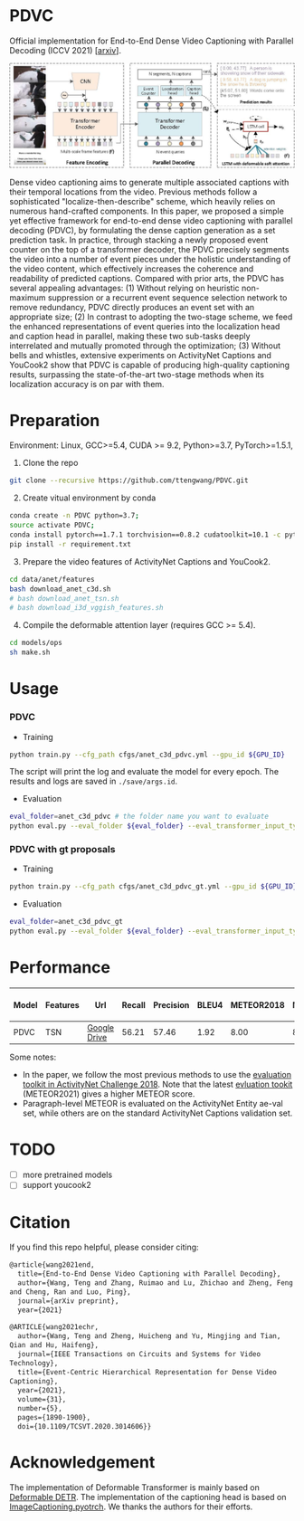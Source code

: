 # PDVC
Official implementation for End-to-End Dense Video Captioning with Parallel Decoding (ICCV 2021) [[arxiv](https://arxiv.org/abs/2108.07781)].

![pdvc.jpg](pdvc.jpg)

Dense video captioning aims to generate multiple associated captions with their temporal locations from the video. Previous methods follow a sophisticated "localize-then-describe" scheme, which heavily relies on numerous hand-crafted components. In this paper, we proposed a simple yet effective framework for end-to-end dense video captioning with parallel decoding (PDVC), by formulating the dense caption generation as a set prediction task. In practice, through stacking a newly proposed event counter on the top of a transformer decoder, the PDVC precisely segments the video into a number of event pieces under the holistic understanding of the video content, which effectively increases the coherence and readability of predicted captions. Compared with prior arts, the PDVC has several appealing advantages: (1) Without relying on heuristic non-maximum suppression or a recurrent event sequence selection network to remove redundancy, PDVC directly produces an event set with an appropriate size; (2) In contrast to adopting the two-stage scheme, we feed the enhanced representations of event queries into the localization head and caption head in parallel, making these two sub-tasks deeply interrelated and mutually promoted through the optimization; (3) Without bells and whistles, extensive experiments on ActivityNet Captions and YouCook2 show that PDVC is capable of producing high-quality captioning results, surpassing the state-of-the-art two-stage methods when its localization accuracy is on par with them. 

# Preparation
Environment: Linux,  GCC>=5.4, CUDA >= 9.2, Python>=3.7, PyTorch>=1.5.1,

1. Clone the repo
```bash
git clone --recursive https://github.com/ttengwang/PDVC.git
```

2. Create vitual environment by conda
```bash
conda create -n PDVC python=3.7; 
source activate PDVC; 
conda install pytorch==1.7.1 torchvision==0.8.2 cudatoolkit=10.1 -c pytorch
pip install -r requirement.txt
```


3. Prepare the video features of ActivityNet Captions and YouCook2.
```bash
cd data/anet/features
bash download_anet_c3d.sh
# bash download_anet_tsn.sh
# bash download_i3d_vggish_features.sh

```

4. Compile the deformable attention layer (requires GCC >= 5.4). 
```bash
cd models/ops
sh make.sh
```

# Usage
### PDVC
- Training
```bash
python train.py --cfg_path cfgs/anet_c3d_pdvc.yml --gpu_id ${GPU_ID}
```
The script will print the log and evaluate the model for every epoch. The results and logs are saved in `./save/args.id`.

- Evaluation
```bash
eval_folder=anet_c3d_pdvc # the folder name you want to evaluate
python eval.py --eval_folder ${eval_folder} --eval_transformer_input_type queries --gpu_id ${GPU_ID}
```

### PDVC with gt proposals

- Training
```bash
python train.py --cfg_path cfgs/anet_c3d_pdvc_gt.yml --gpu_id ${GPU_ID}
```
- Evaluation
```bash
eval_folder=anet_c3d_pdvc_gt
python eval.py --eval_folder ${eval_folder} --eval_transformer_input_type gt_proposals --gpu_id ${GPU_ID}
```

# Performance

|  Model | Features |   Url   | Recall |Precision|    BLEU4   | METEOR2018 | METEOR2021 |  CIDEr | SODA_c | METEOR (Para-level) |
|  ----  |  ----    |   ----  |  ----   |  ----  |   ----  |  ----  |  ----  |  ----  | ---- | ---- |
| PDVC   | TSN  | [Google Drive](https://drive.google.com/drive/folders/1v2Xj0Qjt3Te_SgVyySKEofRaZsSw_rjs?usp=sharing)  |  56.21   |  57.46  | 1.92  |  8.00  |  8.63 | 29.00  |  5.68  | 15.85 |

Some notes:
* In the paper, we follow the most previous methods to use the [evaluation toolkit in ActivityNet Challenge 2018](https://github.com/ranjaykrishna/densevid_eval/tree/deba7d7e83012b218a4df888f6c971e21cfeea33). Note that the latest [evluation tookit](https://github.com/ranjaykrishna/densevid_eval/tree/9d4045aced3d827834a5d2da3c9f0692e3f33c1c) (METEOR2021) gives a higher METEOR score.
* Paragraph-level METEOR is evaluated on the ActivityNet Entity ae-val set, while others are on the standard  ActivityNet Captions validation set.

# TODO

- [ ] more pretrained models
- [ ] support youcook2

# Citation
If you find this repo helpful, please consider citing:
```
@article{wang2021end,
  title={End-to-End Dense Video Captioning with Parallel Decoding},
  author={Wang, Teng and Zhang, Ruimao and Lu, Zhichao and Zheng, Feng and Cheng, Ran and Luo, Ping},
  journal={arXiv preprint},
  year={2021}
```
```
@ARTICLE{wang2021echr,
  author={Wang, Teng and Zheng, Huicheng and Yu, Mingjing and Tian, Qian and Hu, Haifeng},
  journal={IEEE Transactions on Circuits and Systems for Video Technology}, 
  title={Event-Centric Hierarchical Representation for Dense Video Captioning}, 
  year={2021},
  volume={31},
  number={5},
  pages={1890-1900},
  doi={10.1109/TCSVT.2020.3014606}}
```

# Acknowledgement

The implementation of Deformable Transformer is mainly based on [Deformable DETR](https://github.com/fundamentalvision/Deformable-DETR). 
The implementation of the captioning head is based on [ImageCaptioning.pyotrch](https://github.com/ruotianluo/ImageCaptioning.pytorch).
We thanks the authors for their efforts.